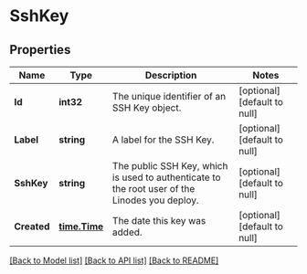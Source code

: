 # SshKey

## Properties
Name | Type | Description | Notes
------------ | ------------- | ------------- | -------------
**Id** | **int32** | The unique identifier of an SSH Key object.  | [optional] [default to null]
**Label** | **string** | A label for the SSH Key.  | [optional] [default to null]
**SshKey** | **string** | The public SSH Key, which is used to authenticate to the root user of the Linodes you deploy.  | [optional] [default to null]
**Created** | [**time.Time**](time.Time.md) | The date this key was added.  | [optional] [default to null]

[[Back to Model list]](../README.md#documentation-for-models) [[Back to API list]](../README.md#documentation-for-api-endpoints) [[Back to README]](../README.md)

